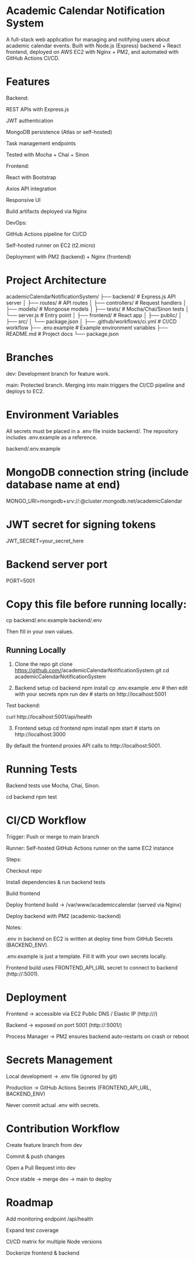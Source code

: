 # Academic Calendar Notification System

  A full-stack web application for managing and notifying users about academic calendar events.
  Built with Node.js (Express) backend + React frontend, deployed on AWS EC2 with Nginx + PM2, and automated with GitHub Actions CI/CD.

# Features

  Backend:

  REST APIs with Express.js

  JWT authentication

  MongoDB persistence (Atlas or self-hosted)

  Task management endpoints

  Tested with Mocha + Chai + Sinon

  Frontend:

  React with Bootstrap

  Axios API integration

  Responsive UI

  Build artifacts deployed via Nginx

  DevOps:

  GitHub Actions pipeline for CI/CD

  Self-hosted runner on EC2 (t2.micro)

  Deployment with PM2 (backend) + Nginx (frontend)

# Project Architecture
  academicCalendarNotificationSystem/
  ├── backend/              # Express.js API server
  │   ├── routes/           # API routes
  │   ├── controllers/      # Request handlers
  │   ├── models/           # Mongoose models
  │   ├── tests/            # Mocha/Chai/Sinon tests
  │   └── server.js         # Entry point
  │
  ├── frontend/             # React app
  │   ├── public/
  │   ├── src/
  │   └── package.json
  │
  ├── .github/workflows/ci.yml   # CI/CD workflow
  ├── .env.example          # Example environment variables
  ├── README.md             # Project docs
  └── package.json


# Branches

  dev: Development branch for feature work.

  main: Protected branch. Merging into main triggers the CI/CD pipeline and deploys to EC2.

# Environment Variables

  All secrets must be placed in a .env file inside backend/.
  The repository includes .env.example as a reference.

  backend/.env.example
# MongoDB connection string (include database name at end)
  MONGO_URI=mongodb+srv://<user>:<password>@cluster.mongodb.net/academicCalendar

# JWT secret for signing tokens
  JWT_SECRET=your_secret_here

# Backend server port
  PORT=5001


# Copy this file before running locally:

  cp backend/.env.example backend/.env


  Then fill in your own values.

## Running Locally
  1. Clone the repo
  git clone https://github.com/<your-username>/academicCalendarNotificationSystem.git
  cd academicCalendarNotificationSystem

  2. Backend setup
  cd backend
  npm install
  cp .env.example .env   # then edit with your secrets
  npm run dev            # starts on http://localhost:5001


  Test backend:

  curl http://localhost:5001/api/health

  3. Frontend setup
  cd frontend
  npm install
  npm start              # starts on http://localhost:3000


  By default the frontend proxies API calls to http://localhost:5001.

# Running Tests

  Backend tests use Mocha, Chai, Sinon.

  cd backend
  npm test

# CI/CD Workflow

  Trigger: Push or merge to main branch

  Runner: Self-hosted GitHub Actions runner on the same EC2 instance

  Steps:

  Checkout repo

  Install dependencies & run backend tests

  Build frontend

  Deploy frontend build → /var/www/academiccalendar (served via Nginx)

  Deploy backend with PM2 (academic-backend)

  Notes:

  .env in backend on EC2 is written at deploy time from GitHub Secrets (BACKEND_ENV).

  .env.example is just a template. Fill it with your own secrets locally.

  Frontend build uses FRONTEND_API_URL secret to connect to backend (http://<EC2-Public-DNS>:5001).

# Deployment

  Frontend → accessible via EC2 Public DNS / Elastic IP (http://<ec2-dns>/)

  Backend → exposed on port 5001 (http://<ec2-dns>:5001/)

  Process Manager → PM2 ensures backend auto-restarts on crash or reboot

# Secrets Management

  Local development → .env file (ignored by git)

  Production → GitHub Actions Secrets (FRONTEND_API_URL, BACKEND_ENV)

  Never commit actual .env with secrets.

# Contribution Workflow

  Create feature branch from dev

  Commit & push changes

  Open a Pull Request into dev

  Once stable → merge dev → main to deploy

# Roadmap

  Add monitoring endpoint /api/health

  Expand test coverage

  CI/CD matrix for multiple Node versions

  Dockerize frontend & backend